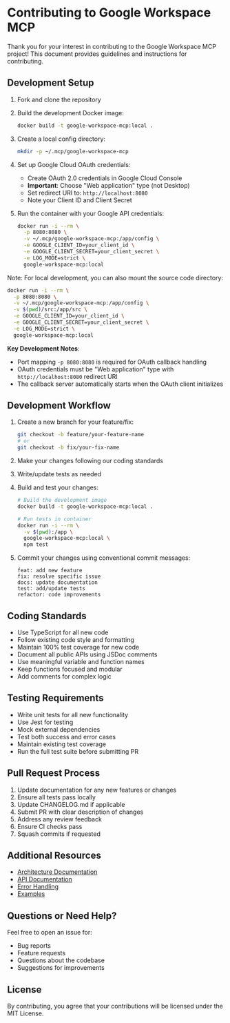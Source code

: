 # Contributing to Google Workspace MCP

Thank you for your interest in contributing to the Google Workspace MCP project! This document provides guidelines and instructions for contributing.

## Development Setup

1. Fork and clone the repository

2. Build the development Docker image:
   ```bash
   docker build -t google-workspace-mcp:local .
   ```

3. Create a local config directory:
   ```bash
   mkdir -p ~/.mcp/google-workspace-mcp
   ```

4. Set up Google Cloud OAuth credentials:
   - Create OAuth 2.0 credentials in Google Cloud Console
   - **Important**: Choose "Web application" type (not Desktop)
   - Set redirect URI to: `http://localhost:8080`
   - Note your Client ID and Client Secret

5. Run the container with your Google API credentials:
   ```bash
   docker run -i --rm \
     -p 8080:8080 \
     -v ~/.mcp/google-workspace-mcp:/app/config \
     -e GOOGLE_CLIENT_ID=your_client_id \
     -e GOOGLE_CLIENT_SECRET=your_client_secret \
     -e LOG_MODE=strict \
     google-workspace-mcp:local
   ```

Note: For local development, you can also mount the source code directory:
```bash
docker run -i --rm \
  -p 8080:8080 \
  -v ~/.mcp/google-workspace-mcp:/app/config \
  -v $(pwd)/src:/app/src \
  -e GOOGLE_CLIENT_ID=your_client_id \
  -e GOOGLE_CLIENT_SECRET=your_client_secret \
  -e LOG_MODE=strict \
  google-workspace-mcp:local
```

**Key Development Notes**:
- Port mapping `-p 8080:8080` is required for OAuth callback handling
- OAuth credentials must be "Web application" type with `http://localhost:8080` redirect URI
- The callback server automatically starts when the OAuth client initializes

## Development Workflow

1. Create a new branch for your feature/fix:
   ```bash
   git checkout -b feature/your-feature-name
   # or
   git checkout -b fix/your-fix-name
   ```

2. Make your changes following our coding standards
3. Write/update tests as needed
4. Build and test your changes:
   ```bash
   # Build the development image
   docker build -t google-workspace-mcp:local .

   # Run tests in container
   docker run -i --rm \
     -v $(pwd):/app \
     google-workspace-mcp:local \
     npm test
   ```
5. Commit your changes using conventional commit messages:
   ```
   feat: add new feature
   fix: resolve specific issue
   docs: update documentation
   test: add/update tests
   refactor: code improvements
   ```

## Coding Standards

- Use TypeScript for all new code
- Follow existing code style and formatting
- Maintain 100% test coverage for new code
- Document all public APIs using JSDoc comments
- Use meaningful variable and function names
- Keep functions focused and modular
- Add comments for complex logic

## Testing Requirements

- Write unit tests for all new functionality
- Use Jest for testing
- Mock external dependencies
- Test both success and error cases
- Maintain existing test coverage
- Run the full test suite before submitting PR

## Pull Request Process

1. Update documentation for any new features or changes
2. Ensure all tests pass locally
3. Update CHANGELOG.md if applicable
4. Submit PR with clear description of changes
5. Address any review feedback
6. Ensure CI checks pass
7. Squash commits if requested

## Additional Resources

- [Architecture Documentation](ARCHITECTURE.md)
- [API Documentation](docs/API.md)
- [Error Handling](docs/ERRORS.md)
- [Examples](docs/EXAMPLES.md)

## Questions or Need Help?

Feel free to open an issue for:
- Bug reports
- Feature requests
- Questions about the codebase
- Suggestions for improvements

## License

By contributing, you agree that your contributions will be licensed under the MIT License.
